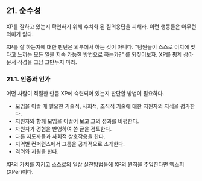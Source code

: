
## 21. 순수성

XP를 잘하고 있는지 확인하기 위해 수치화 된 질의응답을 피해라. 
이런 행동들은 아무런 의미가 없다. 

XP를 잘 하는지에 대한 판단은 외부에서 하는 것이 아니다. 
"팀원들이 스스로 이치에 맞다고 느끼는 모든 일을 지속 가능한 방법으로 하는가?" 를 되짚어보자. 
XP를 핑계 삼아 문서 작성을 그냥 그만두지 마라. 

### 21.1. 인증과 인가

어떤 사람이 적절한 만큼 XP에 숙련되어 있는지 판단할 방법이 필요하다. 

* 모임을 이끌 때 필요한 기술적, 사회적, 조직적 기술에 대한 지원자의 지식을 평가한다.
* 지원자와 함께 모임을 이끌어 보고 그의 성과를 비평한다.
* 자원자가 경험을 반영하여 쓴 글을 검토한다.
* 다른 지도자들과 사회적 상호작용을 한다.
* 지역별 컨퍼런스에서 그룹을 공개적으로 소개한다.
* 격려와 지원을 한다.

XP의 가치를 지키고 스스로의 일상 실천방법들에 XP의 원칙을 주입한다면 엑스퍼(XPer)이다. 
